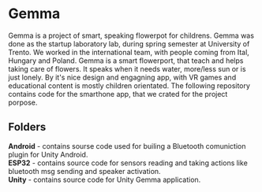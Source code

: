 # Gemma
Gemma is a project of smart, speaking flowerpot for childrens. Gemma was done as the startup laboratory lab, during spring semester at University of Trento. We worked in the international team, with people coming from Ital, Hungary and Poland. Gemma is a smart flowerport,
that teach and helps taking care of flowers. It speaks when it needs water, more/less sun or is just lonely. By it's nice design and 
engagning app, with VR games and educational content is mostly children orientated. The following repository contains code for the smarthone app, that we crated for the project porpose.

## Folders  
**Android** - contains sourse code used for builing a Bluetooth comuniction plugin for Unity Android.  
**ESP32** - contains source code for sensors reading and taking actions like bluetooth msg sending and speaker activation.  
**Unity** - contains source code for Unity Gemma application.
